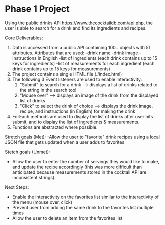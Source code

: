 # Phase 1 Project

Using the public drinks API https://www.thecocktaildb.com/api.php, the user is able to search for a drink and find its ingredients and recipes.

Core Deliverables:
1. Data is accessed from a public API containing 100+ objects with 51 attributes.
    Attributes that are used:
    -drink name
    -drink image
    -instructions in English
    -list of ingredients (each drink contains up to 15 keys for ingredients)
    -list of measurements for each ingredient (each drink contains up to 15 keys for measurements)
2. The project contains a single HTML file (./index.html)
3. The following 3 Event listeners are used to enable interactivity:
    1. "Submit" to search for a drink --> displays a list of drinks related to the string in the search tool
    2. "Mouse over" --> displays an image of the drink from the displayed list of drinks
    3. "Click" to select the drink of choice --> displays the drink image, recipe, and instructions (in English) for making the drink
4. ForEach methods are used to display the list of drinks after user hits submit, and to display the list of ingredients & measurements.
5. Functions are abstracted where possible.

Stretch goals (Met):
-Allow the user to "favorite" drink recipes using a local JSON file that gets updated when a user adds to favorites

Stetch goals (Unmet):
- Allow the user to enter the number of servings they would like to make, and update the recipe accordingly (this was more difficult than anticipated because measurements stored in the cocktail API are inconsistent strings)

Next Steps: 
- Enable the interactivity on the favorites list similar to the interactivity of the menu (mouse over, click)
- Prevent user from adding the same drink to the favorites list multiple times
- Allow the user to delete an item from the favorites list